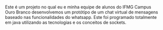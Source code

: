 Este é um projeto no qual eu e minha equipe de alunos do IFMG Campus Ouro Branco desenvolvemos um protótipo de um chat virtual de mensagens baseado nas funcionalidades do whatsapp. Este foi programado totalmente em java utilizando as tecnologias e os conceitos de sockets.
